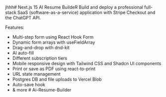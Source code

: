 jhhh# Next.js 15 AI Resume BuildeR
Build and deploy a professional  full-stack SaaS (software-as-a-service) application with Stripe Checkout and the ChatGPT API.

Features:
- Multi-step form using React Hook Form
- Dynamic form arrays with useFieldArray
- Drag-and-drop with dnd-kit
- AI auto-fill
- Different subscription tiers
- Mobile responsive design with Tailwind CSS and Shadcn UI components
- Print or save as PDF using react-to-print
- URL state management
- Postgres DB and file uploads to Vercel Blob
- Auto-save hook
- & more
#   A i - R e s u m e - B u i l d e r 
 
 
